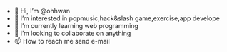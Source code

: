 - 👋 Hi, I’m @ohhwan
- 👀 I’m interested in popmusic,hack&slash game,exercise,app develope  
- 🌱 I’m currently learning web programming
- 💞️ I’m looking to collaborate on anything
- 📫 How to reach me send e-mail

<!---
ohhwan/ohhwan is a ✨ special ✨ repository because its `README.md` (this file) appears on your GitHub profile.
You can click the Preview link to take a look at your changes.
--->
